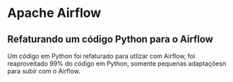 # Apache Airflow

## Refaturando um código Python para o Airflow

Um código em Python foi refaturado para utlizar com Airflow, foi reaproveitado 99% do código em Python, somente pequenas adaptaçõesn para subir com o Airflow.
